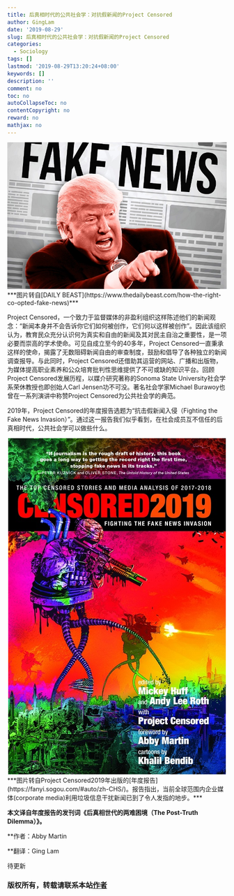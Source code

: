 ```yaml
---
title: 后真相时代的公共社会学：对抗假新闻的Project Censored
author: GingLam
date: '2019-08-29'
slug: 后真相时代的公共社会学：对抗假新闻的Project Censored
categories:
  - Sociology
tags: []
lastmod: '2019-08-29T13:20:24+08:00'
keywords: []
description: ''
comment: no
toc: no
autoCollapseToc: no
contentCopyright: no
reward: no
mathjax: no
---
```

<div align=center><img src="https://raw.githubusercontent.com/GingLam/Storage/master/trump1.jpg"></div>
<div align=center>
</div>
***图片转自[DAILY BEAST](https://www.thedailybeast.com/how-the-right-co-opted-fake-news)***

Project Censored，一个致力于监督媒体的非盈利组织这样陈述他们的新闻观念：“新闻本身并不会告诉你它们如何被创作，它们何以这样被创作”。因此该组织认为，教育民众充分认识何为真实和自由的新闻及其对民主自治之重要性，是一项必要而崇高的学术使命。可见自成立至今的40多年，Project Censored一直秉承这样的使命，揭露了无数阻碍新闻自由的审查制度，鼓励和倡导了各种独立的新闻调查报导。与此同时，Project Censored还借助其运营的网站、广播和出版物，为媒体提高职业素养和公众培育批判性思维提供了不可或缺的知识平台。回顾Project Censored发展历程，以媒介研究著称的Sonoma State University社会学系荣休教授也即创始人Carl Jensen功不可没。著名社会学家Michael Burawoy也曾在一系列演讲中称赞Project Censored为公共社会学的典范。

2019年，Project Censored的年度报告选题为“抗击假新闻入侵（Fighting the Fake News Invasion）”。通过这一报告我们似乎看到，在社会成员互不信任的后真相时代，公共社会学可以做些什么。

<!--more-->

<div align=center><img src="https://raw.githubusercontent.com/GingLam/Storage/master/project.jpg"></div>
<div align=center>
</div>
***图片转自Project Censored2019年出版的[年度报告](https://fanyi.sogou.com/#auto/zh-CHS/)。报告指出，当前全球范围内企业媒体(corporate media)利用垃圾信息干扰新闻已到了令人发指的地步。***

**本文译自年度报告的发刊词《后真相世代的两难困境（The Post-Truth Dilemma）》。**

**作者：Abby Martin

**翻译：Ging Lam

待更新

### 版权所有，转载请联系本站[作者](mailto:linj83@mail2.sysu.edu.cn)
